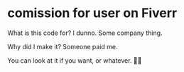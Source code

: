 # comission for user on Fiverr

What is this code for? I dunno. Some company thing.

Why did I make it? Someone paid me.

You can look at it if you want, or whatever. 🤷‍♀️
